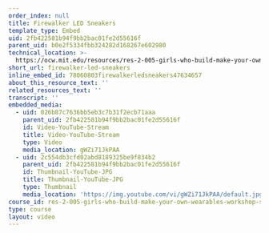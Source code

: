 ```yaml
---
order_index: null
title: Firewalker LED Sneakers
template_type: Embed
uid: 2fb422581b94f9bb2bac01fe2d55616f
parent_uid: b0e2f5334fbb324282d168267e602980
technical_location: >-
  https://ocw.mit.edu/resources/res-2-005-girls-who-build-make-your-own-wearables-workshop-spring-2015/circuits-and-code/build-and-test-a-wearable-circuit/firewalker-led-sneakers
short_url: firewalker-led-sneakers
inline_embed_id: 78060803firewalkerledsneakers47634657
about_this_resource_text: ''
related_resources_text: ''
transcript: ''
embedded_media:
  - uid: 026b87c7636bb5eb3c7b31f2ecb71aaa
    parent_uid: 2fb422581b94f9bb2bac01fe2d55616f
    id: Video-YouTube-Stream
    title: Video-YouTube-Stream
    type: Video
    media_location: gWZi71JkPAA
  - uid: 2c554db3cfd02abd8189325be9f834b2
    parent_uid: 2fb422581b94f9bb2bac01fe2d55616f
    id: Thumbnail-YouTube-JPG
    title: Thumbnail-YouTube-JPG
    type: Thumbnail
    media_location: 'https://img.youtube.com/vi/gWZi71JkPAA/default.jpg'
course_id: res-2-005-girls-who-build-make-your-own-wearables-workshop-spring-2015
type: course
layout: video
---
```

